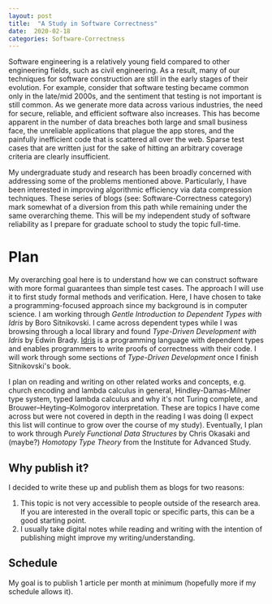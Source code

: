 ```yaml
---
layout: post
title:  "A Study in Software Correctness"
date:  2020-02-18 
categories: Software-Correctness
---
```



Software engineering is a relatively young field compared to other engineering fields, such as civil engineering. As a result, many of our techniques for software construction are still in the early stages of their evolution. For example, consider that software testing became common only in the late/mid 2000s, and the sentiment that testing is not important is still common. As we generate more data across various industries, the need for secure, reliable, and efficient software also increases. This has become apparent in the number of data breaches both large and small business face, the unreliable applications that plague the app stores, and the painfully inefficient code that is scattered all over the web. Sparse test cases that are written just for the sake of hitting an arbitrary coverage criteria are clearly insufficient. 

My undergraduate study and research has been broadly concerned with addressing some of the problems mentioned above. Particularly, I have been interested in improving algorithmic efficiency via data compression techniques. These series of blogs (see: Software-Correctness category) mark somewhat of a diversion from this path while remaining under the same overarching theme. This will be my independent study of software reliability as I prepare for graduate school to study the topic full-time.

# Plan
My overarching goal here is to understand how we can construct software with more formal guarantees than simple test cases. The approach I will use it to first study formal methods and verification. Here, I have chosen to take a programming-focused approach since my background is in computer science. I am working through *Gentle Introduction to Dependent Types with Idris* by Boro Sitnikovski. I came across dependent types while I was browsing through a local library and found *Type-Driven Development with Idris* by Edwin Brady. [Idris](https://www.idris-lang.org/) is a programming language with dependent types and enables programmers to write proofs of correctness with their code. I will work through some sections of *Type-Driven Development* once I finish Sitnikovski's book.

I plan on reading and writing on other related works and concepts, e.g. church encoding and lambda calculus in general, Hindley-Damas-Milner type system, typed lambda calculus and why it's not Turing complete, and Brouwer–Heyting–Kolmogorov interpretation. These are topics I have come across but were not covered in depth in the reading I was doing (I expect this list will continue to grow over the course of my study). Eventually, I plan to work through *Purely Functional Data Structures* by Chris Okasaki and (maybe?) *Homotopy Type Theory* from the Institute for Advanced Study.

## Why publish it?

I decided to write these up and publish them as blogs for two reasons:

1. This topic is not very accessible to people outside of the research area. If you are interested in the overall topic or specific parts, this can be a good starting point. 
2. I usually take digital notes while reading and writing with the intention of publishing might improve my writing/understanding.


## Schedule

My goal is to publish 1 article per month at minimum (hopefully more if my schedule allows it).

